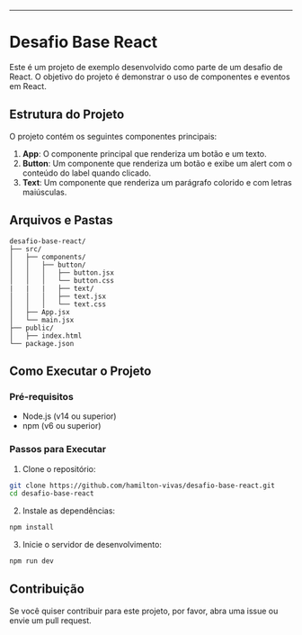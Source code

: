 
---

# Desafio Base React

Este é um projeto de exemplo desenvolvido como parte de um desafio de React. O objetivo do projeto é demonstrar o uso de componentes e eventos em React.

## Estrutura do Projeto

O projeto contém os seguintes componentes principais:

1. **App**: O componente principal que renderiza um botão e um texto.
2. **Button**: Um componente que renderiza um botão e exibe um alert com o conteúdo do label quando clicado.
3. **Text**: Um componente que renderiza um parágrafo colorido e com letras maiúsculas.

## Arquivos e Pastas

```
desafio-base-react/
├── src/
│   ├── components/
│   │   ├── button/
│   │   │   ├── button.jsx
│   │   │   └── button.css
|   |   |   ├── text/
│   │   │   ├── text.jsx
│   │   │   └── text.css
│   ├── App.jsx
│   └── main.jsx
├── public/
│   ├── index.html
└── package.json
```

## Como Executar o Projeto

### Pré-requisitos

- Node.js (v14 ou superior)
- npm (v6 ou superior)

### Passos para Executar

1. Clone o repositório:

```bash
git clone https://github.com/hamilton-vivas/desafio-base-react.git
cd desafio-base-react
```

2. Instale as dependências:

```bash
npm install
```

3. Inicie o servidor de desenvolvimento:

```bash
npm run dev
```

## Contribuição

Se você quiser contribuir para este projeto, por favor, abra uma issue ou envie um pull request.

